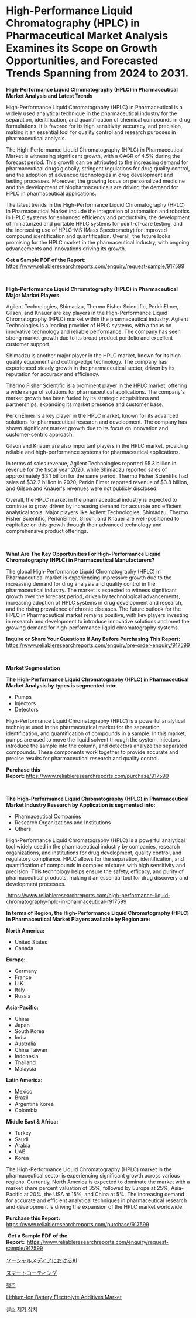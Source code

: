<p><h1>High-Performance Liquid Chromatography (HPLC) in Pharmaceutical Market Analysis Examines its Scope on Growth Opportunities, and Forecasted Trends Spanning from 2024 to 2031.</h1></p><p><strong>High-Performance Liquid Chromatography (HPLC) in Pharmaceutical Market Analysis and Latest Trends</strong></p>
<p><p>High-Performance Liquid Chromatography (HPLC) in Pharmaceutical is a widely used analytical technique in the pharmaceutical industry for the separation, identification, and quantification of chemical compounds in drug formulations. It is favored for its high sensitivity, accuracy, and precision, making it an essential tool for quality control and research purposes in pharmaceutical analysis.</p><p>The High-Performance Liquid Chromatography (HPLC) in Pharmaceutical Market is witnessing significant growth, with a CAGR of 4.5% during the forecast period. This growth can be attributed to the increasing demand for pharmaceutical drugs globally, stringent regulations for drug quality control, and the adoption of advanced technologies in drug development and testing processes. Moreover, the growing focus on personalized medicine and the development of biopharmaceuticals are driving the demand for HPLC in pharmaceutical applications.</p><p>The latest trends in the High-Performance Liquid Chromatography (HPLC) in Pharmaceutical Market include the integration of automation and robotics in HPLC systems for enhanced efficiency and productivity, the development of miniaturized and portable HPLC systems for point-of-care testing, and the increasing use of HPLC-MS (Mass Spectrometry) for improved compound identification and quantification. Overall, the future looks promising for the HPLC market in the pharmaceutical industry, with ongoing advancements and innovations driving its growth.</p></p>
<p><strong>Get a Sample PDF of the Report:&nbsp;</strong> <a href="https://www.reliableresearchreports.com/enquiry/request-sample/917599">https://www.reliableresearchreports.com/enquiry/request-sample/917599</a></p>
<p>&nbsp;</p>
<p><strong>High-Performance Liquid Chromatography (HPLC) in Pharmaceutical Major Market Players</strong></p>
<p><p>Agilent Technologies, Shimadzu, Thermo Fisher Scientific, PerkinElmer, Gilson, and Knauer are key players in the High-Performance Liquid Chromatography (HPLC) market within the pharmaceutical industry. Agilent Technologies is a leading provider of HPLC systems, with a focus on innovative technology and reliable performance. The company has seen strong market growth due to its broad product portfolio and excellent customer support.</p><p>Shimadzu is another major player in the HPLC market, known for its high-quality equipment and cutting-edge technology. The company has experienced steady growth in the pharmaceutical sector, driven by its reputation for accuracy and efficiency.</p><p>Thermo Fisher Scientific is a prominent player in the HPLC market, offering a wide range of solutions for pharmaceutical applications. The company's market growth has been fueled by its strategic acquisitions and partnerships, expanding its market presence and customer base.</p><p>PerkinElmer is a key player in the HPLC market, known for its advanced solutions for pharmaceutical research and development. The company has shown significant market growth due to its focus on innovation and customer-centric approach.</p><p>Gilson and Knauer are also important players in the HPLC market, providing reliable and high-performance systems for pharmaceutical applications.</p><p>In terms of sales revenue, Agilent Technologies reported $5.3 billion in revenue for the fiscal year 2020, while Shimadzu reported sales of approximately $3.1 billion for the same period. Thermo Fisher Scientific had sales of $32.2 billion in 2020, Perkin Elmer reported revenue of $3.8 billion, and Gilson and Knauer's revenues were not publicly disclosed.</p><p>Overall, the HPLC market in the pharmaceutical industry is expected to continue to grow, driven by increasing demand for accurate and efficient analytical tools. Major players like Agilent Technologies, Shimadzu, Thermo Fisher Scientific, PerkinElmer, Gilson, and Knauer are well-positioned to capitalize on this growth through their advanced technology and comprehensive product offerings.</p></p>
<p>&nbsp;</p>
<p><strong>What Are The Key Opportunities For High-Performance Liquid Chromatography (HPLC) in Pharmaceutical Manufacturers?</strong></p>
<p><p>The global High-Performance Liquid Chromatography (HPLC) in Pharmaceutical market is experiencing impressive growth due to the increasing demand for drug analysis and quality control in the pharmaceutical industry. The market is expected to witness significant growth over the forecast period, driven by technological advancements, increasing adoption of HPLC systems in drug development and research, and the rising prevalence of chronic diseases. The future outlook for the HPLC in Pharmaceutical market remains positive, with key players investing in research and development to introduce innovative solutions and meet the growing demand for high-performance liquid chromatography systems.</p></p>
<p><strong>Inquire or Share Your Questions If Any Before Purchasing This Report:</strong> <a href="https://www.reliableresearchreports.com/enquiry/pre-order-enquiry/917599">https://www.reliableresearchreports.com/enquiry/pre-order-enquiry/917599</a></p>
<p>&nbsp;</p>
<p><strong>Market Segmentation</strong></p>
<p><strong>The High-Performance Liquid Chromatography (HPLC) in Pharmaceutical Market Analysis by types is segmented into:</strong></p>
<p><ul><li>Pumps</li><li>Injectors</li><li>Detectors</li></ul></p>
<p><p>High-Performance Liquid Chromatography (HPLC) is a powerful analytical technique used in the pharmaceutical market for the separation, identification, and quantification of compounds in a sample. In this market, pumps are used to move the liquid solvent through the system, injectors introduce the sample into the column, and detectors analyze the separated compounds. These components work together to provide accurate and precise results for pharmaceutical research and quality control.</p></p>
<p><strong>Purchase this Report:&nbsp;</strong><a href="https://www.reliableresearchreports.com/purchase/917599">https://www.reliableresearchreports.com/purchase/917599</a></p>
<p>&nbsp;</p>
<p><strong>The High-Performance Liquid Chromatography (HPLC) in Pharmaceutical Market Industry Research by Application is segmented into:</strong></p>
<p><ul><li>Pharmaceutical Companies</li><li>Research Organizations and Institutions</li><li>Others</li></ul></p>
<p><p>High-Performance Liquid Chromatography (HPLC) is a powerful analytical tool widely used in the pharmaceutical industry by companies, research organizations, and institutions for drug development, quality control, and regulatory compliance. HPLC allows for the separation, identification, and quantification of compounds in complex mixtures with high sensitivity and precision. This technology helps ensure the safety, efficacy, and purity of pharmaceutical products, making it an essential tool for drug discovery and development processes.</p></p>
<p><a href="https://www.reliableresearchreports.com/high-performance-liquid-chromatography-hplc-in-pharmaceutical-r917599">&nbsp;https://www.reliableresearchreports.com/high-performance-liquid-chromatography-hplc-in-pharmaceutical-r917599</a></p>
<p><strong>In terms of Region, the High-Performance Liquid Chromatography (HPLC) in Pharmaceutical Market Players available by Region are:</strong></p>
<p>
    <p> <strong> North America: </strong>
        <ul>
            <li>United States</li>
            <li>Canada</li>
        </ul>
        </p> 
    <p> <strong> Europe: </strong>
        <ul>
            <li>Germany</li>
            <li>France</li>
            <li>U.K.</li>
            <li>Italy</li>
            <li>Russia</li>
        </ul>
        </p> 
    <p> <strong> Asia-Pacific: </strong>
        <ul>
            <li>China</li>
            <li>Japan</li>
            <li>South Korea</li>
            <li>India</li>
            <li>Australia</li>
            <li>China Taiwan</li>
            <li>Indonesia</li>
            <li>Thailand</li>
            <li>Malaysia</li>
        </ul>
        </p> 
    <p> <strong> Latin America: </strong>
        <ul>
            <li>Mexico</li>
            <li>Brazil</li>
            <li>Argentina Korea</li>
            <li>Colombia</li>
        </ul>
        </p> 
    <p> <strong> Middle East & Africa: </strong>
        <ul>
            <li>Turkey</li>
            <li>Saudi</li>
            <li>Arabia</li>
            <li>UAE</li>
            <li>Korea</li>
        </ul>
    </p>
    </p>
<p><p>The High-Performance Liquid Chromatography (HPLC) market in the pharmaceutical sector is experiencing significant growth across various regions. Currently, North America is expected to dominate the market with a market share percent valuation of 35%, followed by Europe at 25%, Asia-Pacific at 20%, the USA at 15%, and China at 5%. The increasing demand for accurate and efficient analytical techniques in pharmaceutical research and development is driving the expansion of the HPLC market worldwide.</p></p>
<p><strong>Purchase this Report: </strong><a href="https://www.reliableresearchreports.com/purchase/917599">https://www.reliableresearchreports.com/purchase/917599</a></p>
<p>&nbsp;<strong>Get a Sample PDF of the Report:&nbsp;&nbsp;</strong><a href="https://www.reliableresearchreports.com/enquiry/request-sample/917599">https://www.reliableresearchreports.com/enquiry/request-sample/917599</a></p>
<p><strong></strong></p>
<p><p><a href="https://medium.com/@amarart56456/ai-%E4%BA%BA%E5%B7%A5%E7%9F%A5%E8%83%BD-%E3%82%92%E6%B4%BB%E7%94%A8%E3%81%97%E3%81%9F%E3%82%BD%E3%83%BC%E3%82%B7%E3%83%A3%E3%83%AB%E3%83%A1%E3%83%87%E3%82%A3%E3%82%A2%E5%B8%82%E5%A0%B4%E8%A6%8F%E6%A8%A1%E3%81%8C-%E3%82%B0%E3%83%AD%E3%83%BC%E3%83%90%E3%83%AB%E7%94%A3%E6%A5%AD%E3%81%AB%E3%81%8A%E3%81%91%E3%82%8B%E6%9C%80%E9%81%A9%E3%81%AA%E3%83%9E%E3%83%BC%E3%82%B1%E3%83%86%E3%82%A3%E3%83%B3%E3%82%B0%E3%83%81%E3%83%A3%E3%83%8D%E3%83%AB%E3%82%92%E6%98%8E%E3%82%89%E3%81%8B%E3%81%AB%E3%81%97%E3%81%BE%E3%81%99-d0fcab16e8c0">ソーシャルメディアにおけるAI</a></p><p><a href="https://github.com/laurenreichert/Market-Research-Report-List-1/blob/main/502383047395.md">スマートコーティング</a></p><p><a href="https://medium.com/@ukaszduda1/%EC%8B%9D%EA%B8%B0-%EB%8B%A6%EB%8A%94-%EC%B2%9C-%EC%8B%9C%EC%9E%A5-%EC%A0%90%EC%9C%A0%EC%9C%A8-%EC%A7%84%ED%99%94-%EB%B0%8F-%EC%8B%9C%EC%9E%A5-%EC%84%B1%EC%9E%A5-%EB%8F%99%ED%96%A5-2024-2031%EB%85%84-f736d9024fb4">행주</a></p><p><a href="https://issuu.com/reportprime-2/docs/lithium-ion-battery-electrolyte-additives-market-s">Lithium-Ion Battery Electrolyte Additives Market</a></p><p><a href="https://medium.com/@othaleffler66/%EC%A7%88%EC%86%8C-%EB%B0%A9%EC%B6%9C-%EC%9E%A5%EC%B9%98-%EC%8B%9C%EC%9E%A5-%EC%A7%80%ED%91%9C-%ED%95%B4%EB%8F%85-%EC%8B%9C%EC%9E%A5-%EC%A0%90%EC%9C%A0%EC%9C%A8-%ED%8A%B8%EB%A0%8C%EB%93%9C-%EB%B0%8F-%EC%84%B1%EC%9E%A5-%ED%8C%A8%ED%84%B4-98c8f54ab0ba">질소 제거 장치</a></p></p>